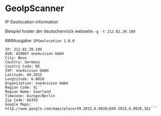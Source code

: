 # GeoIpScanner
IP Geolocation information 

Beispiel hoster der deutschenrück webseite 
`-g -t 212.82.39.109`


###Ausgabe:
`IPGeolocation 1.0.0 `


```Target: 212.82.39.109
IP: 212.82.39.109
ASN: AS9067 one4vision GmbH
City: Bous
Country: Germany
Country Code: DE
ISP: one4vision GmbH
Latitude: 49.2815
Longtitude: 6.8028
Organization: one4vision GmbH
Region Code: SL``
Region Name: Saarland
Timezone: Europe/Berlin
Zip Code: 66359
Google Maps: http://www.google.com/maps/place/49.2815,6.8028/@49.2815,6.8028,16z```


